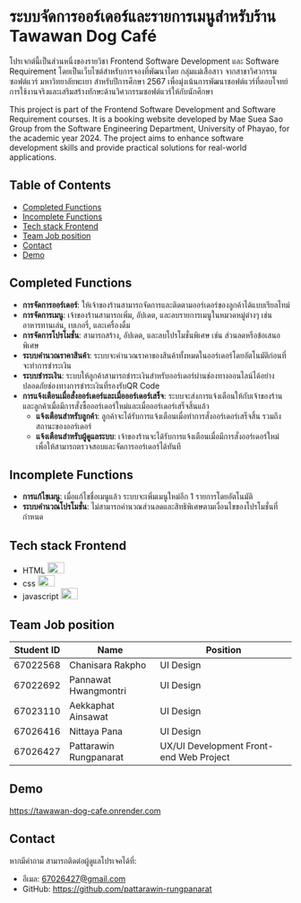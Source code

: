 # ระบบจัดการออร์เดอร์และรายการเมนูสำหรับร้าน Tawawan Dog Café
โปรเจกต์นี้เป็นส่วนหนึ่งของรายวิชา Frontend Software Development และ Software Requirement โดยเป็นเว็บไซต์สำหรับการจองที่พัฒนาโดย กลุ่มแม่เสือสาว จากสาขาวิศวกรรมซอฟต์แวร์ มหาวิทยาลัยพะเยา สำหรับปีการศึกษา 2567 เพื่อมุ่งเน้นการพัฒนาซอฟต์แวร์ที่ตอบโจทย์การใช้งานจริงและเสริมสร้างทักษะด้านวิศวกรรมซอฟต์แวร์ให้กับนักศึกษา

This project is part of the Frontend Software Development and Software Requirement courses. It is a booking website developed by Mae Suea Sao Group from the Software Engineering Department, University of Phayao, for the academic year 2024. The project aims to enhance software development skills and provide practical solutions for real-world applications.

## Table of Contents
- [Completed Functions](#completed-functions)
- [Incomplete Functions](#incomplete-functions)
- [Tech stack Frontend](#Tech%20stack%20Frontend)
- [Team Job position](#Team%20Job%20position)
- [Contact](#Contact)
- [Demo](#demo)

## Completed Functions
 - **การจัดการออร์เดอร์**: ให้เจ้าของร้านสามารถจัดการและติดตามออร์เดอร์ของลูกค้าได้แบบเรียลไทม์ 
 - **การจัดการเมนู**: เจ้าของร้านสามารถเพิ่ม, อัปเดต, และลบรายการเมนูในหมวดหมู่ต่างๆ เช่น อาหารทานเล่น, เบเกอรี่, และเครื่องดื่ม 
 - **การจัดการโปรโมชั่น**: สามารถสร้าง, อัปเดต, และลบโปรโมชั่นพิเศษ เช่น ส่วนลดหรือข้อเสนอพิเศษ 
 - **ระบบคำนวณราคาสินค้า**: ระบบจะคำนวณราคาของสินค้าทั้งหมดในออร์เดอร์โดยอัตโนมัติก่อนที่จะทำการชำระเงิน
 - **ระบบชำระเงิน**: ระบบให้ลูกค้าสามารถชำระเงินสำหรับออร์เดอร์ผ่านช่องทางออนไลน์ได้อย่างปลอดภัยช่องทางการชำระเงินที่รองรับQR Code
 - **การแจ้งเตือนเมื่อสั่งออร์เดอร์และเมื่อออร์เดอร์เสร็จ**: ระบบจะส่งการแจ้งเตือนให้กับเจ้าของร้านและลูกค้าเมื่อมีการสั่งซื้อออร์เดอร์ใหม่และเมื่อออร์เดอร์เสร็จสิ้นแล้ว 
   - **แจ้งเตือนสำหรับลูกค้า**: ลูกค้าจะได้รับการแจ้งเตือนเมื่อทำการสั่งออร์เดอร์เสร็จสิ้น รวมถึงสถานะของออร์เดอร์
    - **แจ้งเตือนสำหรับผู้ดูแลระบบ**: เจ้าของร้านจะได้รับการแจ้งเตือนเมื่อมีการสั่งออร์เดอร์ใหม่ เพื่อให้สามารถตรวจสอบและจัดการออร์เดอร์ได้ทันที

## Incomplete Functions
- **การแก้ไขเมนู**: เมื่อแก้ไขชื่อเมนูแล้ว ระบบจะเพิ่มเมนูใหม่อีก 1 รายการโดยอัตโนมัติ
- **ระบบคำนวณโปรโมชั่น**: ไม่สามารถคำนวณส่วนลดและสิทธิพิเศษตามเงื่อนไขของโปรโมชั่นที่กำหนด

## Tech stack Frontend
- HTML <a href="https://developer.mozilla.org/en-US/docs/Glossary/HTML5"> <img src="https://raw.githubusercontent.com/danielcranney/readme-generator/main/public/icons/skills/html5-colored.svg" width="30" height="20" /> </a> 
-   css  <a href="https://www.w3.org/TR/CSS/#css"> <img src="https://raw.githubusercontent.com/danielcranney/readme-generator/main/public/icons/skills/css3-colored.svg" width="30" height="20" /> </a> 
-   javascript <a href="https://developer.mozilla.org/en-US/docs/Web/JavaScript"> <img src="https://raw.githubusercontent.com/danielcranney/readme-generator/main/public/icons/skills/javascript-colored.svg" width="30" height="20" /> </a> 
## Team Job position
| **Student ID** | **Name**                  | **Position**                          |
|-----------------|---------------------------|---------------------------------------|
| 67022568        | Chanisara Rakpho           | UI Design                             |
| 67022692        | Pannawat Hwangmontri        | UI Design                             |
| 67023110        | Aekkaphat Ainsawat          | UI Design                             |
| 67026416        | Nittaya Pana                | UI Design                             |
| 67026427        | Pattarawin Rungpanarat      | UX/UI Development Front-end Web Project |

## Demo
https://tawawan-dog-cafe.onrender.com

## Contact
หากมีคำถาม สามารถติดต่อผู้ดูแลโปรเจคได้ที่:
-   อีเมล: 67026427@gmail.com
-   GitHub: https://github.com/pattarawin-rungpanarat
